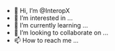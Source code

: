 - 👋 Hi, I’m @InteropX
- 👀 I’m interested in ...
- 🌱 I’m currently learning ...
- 💞️ I’m looking to collaborate on ...
- 📫 How to reach me ...

<!---
InteropX/InteropX is a ✨ special ✨ repository because its `README.md` (this file) appears on your GitHub profile.
You can click the Preview link to take a look at your changes.
--->
